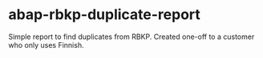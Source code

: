 # abap-rbkp-duplicate-report
Simple report to find duplicates from RBKP. Created one-off to a customer who only uses Finnish.
